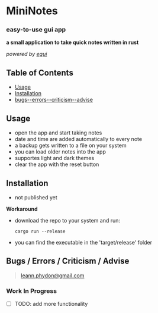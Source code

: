 # MiniNotes
### easy-to-use gui app
**a small application to take quick notes written in rust**

*powered by [egui](https://github.com/emilk/egui)*

## Table of Contents

- [Usage](https://github.com/Phydon/mini_notes#usage)
- [Installation](https://github.com/Phydon/mini_notes#installation)
- [bugs--errors--criticism--advise](https://github.com/Phydon/mini_notes#bugs--errors--criticism--advise)

## Usage 

- open the app and start taking notes
- date and time are added automatically to every note
- a backup gets written to a file on your system
- you can load older notes into the app
- supportes light and dark themes
- clear the app with the reset button

## Installation
- not published yet

**Workaround**
- download the repo to your system and run:
	```
	cargo run --release
	```
- you can find the executable in the 'target/release' folder

## Bugs / Errors / Criticism / Advise
 > leann.phydon@gmail.com

### Work In Progress
- [ ] TODO: add more functionality
